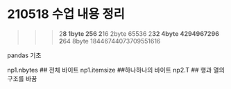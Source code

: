 # 210518 수업 내용 정리

>>> 2**8    1byte
256
>>> 2**16	  2byte	
65536
>>> 2**32	  4byte
4294967296
>>> 2**64	  8byte
18446744073709551616 

pandas 기초

np1.nbytes   ## 전체 바이트
np1.itemsize  ##하나하나의 바이트 
np2.T  ## 행과 열의 구조를 바꿈

